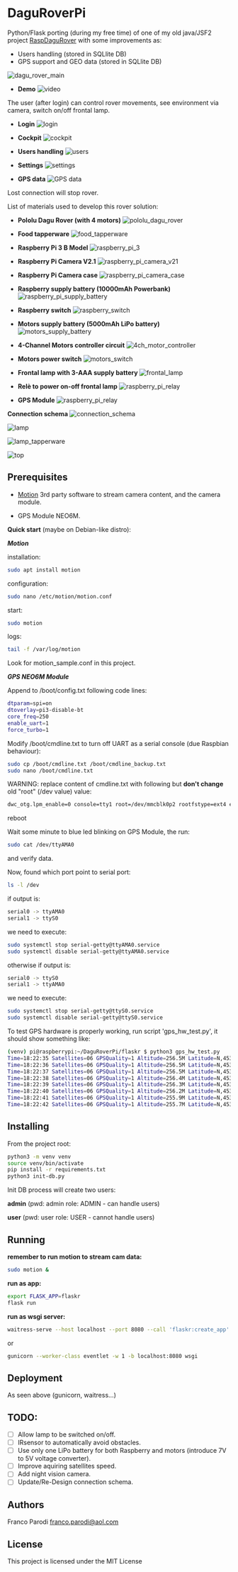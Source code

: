 # DaguRoverPi

Python/Flask porting (during my free time) of one of my old java/JSF2 project [RaspDaguRover](https://github.com/francoparodi/RaspiDaguRover) with some improvements as:
* Users handling (stored in SQLlite DB)
* GPS support and GEO data (stored in SQLlite DB)

![dagu_rover_main](docs/img/dagu_rover_main.jpg)

* **Demo**
![video](docs/img/video.gif)

The user (after login) can control rover movements, see environment via camera, switch on/off frontal lamp.

* **Login**
![login](docs/img/login.png)

* **Cockpit**
![cockpit](docs/img/cockpit.png)

* **Users handling**
![users](docs/img/users.png)

* **Settings**
![settings](docs/img/settings.png)

* **GPS data**
![GPS data](docs/img/gps_data.png)

Lost connection will stop rover.

List of materials used to develop this rover solution:

* **Pololu Dagu Rover (with 4 motors)**
![pololu_dagu_rover](docs/img/pololu_dagu_rover.jpg)

* **Food tapperware**
![food_tapperware](docs/img/food_tapperware.jpg)

* **Raspberry Pi 3 B Model**
![raspberry_pi_3](docs/img/raspberry_pi_3_B.jpg)

* **Raspberry Pi Camera V2.1**
![raspberry_pi_camera_v21](docs/img/raspberry_pi_camera_v21.jpeg)

* **Raspberry Pi Camera case**
![raspberry_pi_camera_case](docs/img/raspberry_pi_camera_case.jpg)

* **Raspberry supply battery (10000mAh Powerbank)**
![raspberry_pi_supply_battery](docs/img/raspberry_pi_supply_battery.jpg)

* **Raspberry switch**
![raspberry_switch](docs/img/raspberry_switch.jpg)


* **Motors supply battery (5000mAh LiPo battery)**
![motors_supply_battery](docs/img/motors_supply_battery.jpg)

* **4-Channel Motors controller circuit**
![4ch_motor_controller](docs/img/4ch_motor_controller.jpg)

* **Motors power switch**
![motors_switch](docs/img/motors_switch.jpg)

* **Frontal lamp with 3-AAA supply battery**
![frontal_lamp](docs/img/frontal_lamp.jpg)

* **Relè to power on-off frontal lamp**
![raspberry_pi_relay](docs/img/raspberry_pi_relay.jpg)

* **GPS Module**
![raspberry_pi_relay](docs/img/gps_module.jpg)

**Connection schema**
![connection_schema](docs/img/connection_schema.jpg)

![lamp](docs/img/lamp.jpg)

![lamp_tapperware](docs/img/lamp_tapperware.jpg)

![top](docs/img/top.jpg)

## Prerequisites
* [Motion](https://motion-project.github.io/) 3rd party software to stream camera content, and the camera module. 

* GPS Module NEO6M. 

**Quick start** (maybe on Debian-like distro):

***Motion***

installation:
```sh
sudo apt install motion
```

configuration:
```sh
sudo nano /etc/motion/motion.conf
```

start:
```sh
sudo motion
```

logs:
```sh
tail -f /var/log/motion
```

Look for motion_sample.conf in this project.

***GPS NEO6M Module***

Append to /boot/config.txt following code lines:

```sh
dtparam=spi=on
dtoverlay=pi3-disable-bt
core_freq=250
enable_uart=1
force_turbo=1
```

Modify /boot/cmdline.txt to turn off UART as a serial console (due Raspbian behaviour):
```sh
sudo cp /boot/cmdline.txt /boot/cmdline_backup.txt
sudo nano /boot/cmdline.txt
```

WARNING: replace content of cmdline.txt with following but **don't change** old "root" (/dev value) value:
```sh
dwc_otg.lpm_enable=0 console=tty1 root=/dev/mmcblk0p2 rootfstype=ext4 elevator=deadline fsck.repair=yes rootwait quiet splash plymouth.ignore-serial-consoles
```

reboot

Wait some minute to blue led blinking on GPS Module, the run:

```sh
sudo cat /dev/ttyAMA0

```
and verify data.

Now, found which port point to serial port:
```sh
ls -l /dev
```

if output is:
```sh
serial0 -> ttyAMA0
serial1 -> ttyS0
```

we need to execute:
```sh
sudo systemctl stop serial-getty@ttyAMA0.service
sudo systemctl disable serial-getty@ttyAMA0.service
```

otherwise if output is:
```sh
serial0 -> ttyS0
serial1 -> ttyAMA0
```

we need to execute:
```sh
sudo systemctl stop serial-getty@ttyS0.service
sudo systemctl disable serial-getty@ttyS0.service
```

To test GPS hardware is properly working, run script 'gps_hw_test.py', it should show something like:
```sh
(venv) pi@raspberrypi:~/DaguRoverPi/flaskr $ python3 gps_hw_test.py 
Time=18:22:35 Satellites=06 GPSQuality=1 Altitude=256.5M Latitude=N,4536.22335 Longitude=E,00957.96886
Time=18:22:36 Satellites=06 GPSQuality=1 Altitude=256.5M Latitude=N,4536.22331 Longitude=E,00957.96868
Time=18:22:37 Satellites=06 GPSQuality=1 Altitude=256.5M Latitude=N,4536.22329 Longitude=E,00957.96858
Time=18:22:38 Satellites=06 GPSQuality=1 Altitude=256.4M Latitude=N,4536.22328 Longitude=E,00957.96857
Time=18:22:39 Satellites=06 GPSQuality=1 Altitude=256.3M Latitude=N,4536.22330 Longitude=E,00957.96862
Time=18:22:40 Satellites=06 GPSQuality=1 Altitude=256.2M Latitude=N,4536.22334 Longitude=E,00957.96867
Time=18:22:41 Satellites=06 GPSQuality=1 Altitude=255.9M Latitude=N,4536.22340 Longitude=E,00957.96875
Time=18:22:42 Satellites=06 GPSQuality=1 Altitude=255.7M Latitude=N,4536.22345 Longitude=E,00957.96885
```

## Installing

From the project root:
```sh
python3 -m venv venv
source venv/bin/activate
pip install -r requirements.txt
python3 init-db.py
```
Init DB process will create two users:

**admin** (pwd: admin role: ADMIN - can handle users)

**user** (pwd: user role: USER - cannot handle users)

## Running

__remember to run motion to stream cam data:__
```sh
sudo motion &
```

__run as app:__

```sh
export FLASK_APP=flaskr
flask run
```

__run as wsgi server:__

```sh
waitress-serve --host localhost --port 8080 --call 'flaskr:create_app'
```
or
```sh
gunicorn --worker-class eventlet -w 1 -b localhost:8080 wsgi
```

## Deployment

As seen above (gunicorn, waitress...)

## TODO:
* [ ] Allow lamp to be switched on/off.
* [ ] IRsensor to automatically avoid obstacles.
* [ ] Use only one LiPo battery for both Raspberry and motors (introduce 7V to 5V voltage converter).
* [ ] Improve aquiring satellites speed.
* [ ] Add night vision camera.
* [ ] Update/Re-Design connection schema.

## Authors 

Franco Parodi <franco.parodi@aol.com>

## License

This project is licensed under the MIT License